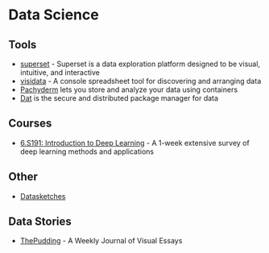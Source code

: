 # Data Science

## Tools

* [superset](https://github.com/airbnb/superset) - Superset is a data exploration platform designed to be visual, intuitive, and interactive
* [visidata](https://github.com/saulpw/visidata/) - A console spreadsheet tool for discovering and arranging data
* [Pachyderm](https://www.pachyderm.io/) lets you store and analyze your data using containers
* [Dat](https://datproject.org/) is the secure and distributed package manager for data

## Courses

* [6.S191: Introduction to Deep Learning](http://introtodeeplearning.com/) - A 1-week extensive survey of deep learning methods and applications

## Other

* [Datasketches](http://www.datasketch.es/)

## Data Stories

* [ThePudding](https://pudding.cool) - A Weekly Journal of Visual Essays
